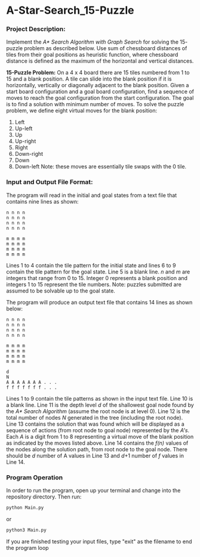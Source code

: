 # A-Star-Search_15-Puzzle

### Project Description: 
Implement the _A* Search Algorithm with Graph Search_ for solving the 15-
puzzle problem as described below. Use sum of chessboard distances of tiles from their goal
positions as heuristic function, where chessboard distance is defined as the maximum of the
horizontal and vertical distances. 

**15-Puzzle Problem:** On a 4 x 4 board there are 15 tiles numbered from 1 to 15 and a blank
position. A tile can slide into the blank position if it is horizontally, vertically or diagonally
adjacent to the blank position. Given a start board configuration and a goal board configuration,
find a sequence of moves to reach the goal configuration from the start configuration. The goal is
to find a solution with minimum number of moves. 
To solve the puzzle problem, we define eight virtual moves for the blank position:
1. Left
2. Up-left
3. Up
4. Up-right
5. Right
6. Down-right
7. Down
8. Down-left
Note: these moves are essentially tile swaps with the 0 tile.

### Input and Output File Format:

The program will read in the initial and goal states from a text file that contains nine lines as shown:
```
n n n n
n n n n
n n n n 
n n n n

m m m m
m m m m
m m m m
m m m m
```

Lines 1 to 4 contain the tile pattern for the initial state and lines 6 to 9 contain the tile pattern for the goal state. Line 5 is a blank line. _n_ and _m_ are integers that range from 0 to 15. Integer 0 represents a blank position and integers 1 to 15 represent the tile numbers. Note: puzzles submitted are assumed to be solvable up to the goal state.

The program will produce an output text file that contains 14 lines as shown below:
```
n n n n
n n n n
n n n n 
n n n n

m m m m
m m m m
m m m m
m m m m

d
N
A A A A A A A . . .
f f f f f f f . . .
```
Lines 1 to 9 contain the tile patterns as shown in the input text file. Line 10 is a blank line. Line 11 is the depth level _d_ of the shallowest goal node found by the _A* Search Algorithm_ (assume the root node is at level 0). Line 12 is the total number of nodes _N_ generated in the tree (including the root node). Line 13 contains the solution that was found which will be displayed as a sequence of actions (from root node to goal node) represented by the _A's_. Each _A_ is a digit from 1 to 8 representing a virtual move of the blank position as indicated by the moves listed above. Line 14 contains the _f(n)_ values of the nodes along the solution path, from root node to the goal node. There should be _d_ number of A values in Line 13 and _d_+1 number of _f_ values in Line 14.

### Program Operation
In order to run the program, open up your terminal and change into the repository directory.
Then run:
```sh
python Main.py
```
or
```sh
python3 Main.py
```

If you are finished testing your input files, type "exit" as the filename to end the program loop